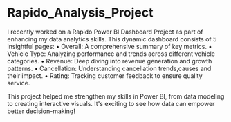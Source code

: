 # Rapido_Analysis_Project
I recently worked on a Rapido Power BI Dashboard Project as part of enhancing my data analytics skills. This dynamic dashboard consists of 5 insightful pages:
• Overall: A comprehensive summary of key metrics.
• Vehicle Type: Analyzing performance and trends across different vehicle categories.
• Revenue: Deep diving into revenue generation and growth patterns.
• Cancellation: Understanding cancellation trends,causes and their impact.
• Rating: Tracking customer feedback to ensure quality service.

This project helped me strengthen my skills in Power BI, from data modeling to creating interactive visuals. It's exciting to see how data can empower better decision-making!
